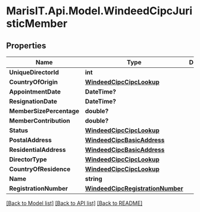 
# MarisIT.Api.Model.WindeedCipcJuristicMember

## Properties

Name | Type | Description | Notes
------------ | ------------- | ------------- | -------------
**UniqueDirectorId** | **int** |  | [optional] 
**CountryOfOrigin** | [**WindeedCipcCipcLookup**](WindeedCipcCipcLookup.md) |  | [optional] 
**AppointmentDate** | **DateTime?** |  | [optional] 
**ResignationDate** | **DateTime?** |  | [optional] 
**MemberSizePercentage** | **double?** |  | [optional] 
**MemberContribution** | **double?** |  | [optional] 
**Status** | [**WindeedCipcCipcLookup**](WindeedCipcCipcLookup.md) |  | [optional] 
**PostalAddress** | [**WindeedCipcBasicAddress**](WindeedCipcBasicAddress.md) |  | [optional] 
**ResidentialAddress** | [**WindeedCipcBasicAddress**](WindeedCipcBasicAddress.md) |  | [optional] 
**DirectorType** | [**WindeedCipcCipcLookup**](WindeedCipcCipcLookup.md) |  | [optional] 
**CountryOfResidence** | [**WindeedCipcCipcLookup**](WindeedCipcCipcLookup.md) |  | [optional] 
**Name** | **string** |  | [optional] 
**RegistrationNumber** | [**WindeedCipcRegistrationNumber**](WindeedCipcRegistrationNumber.md) |  | [optional] 

[[Back to Model list]](../README.md#documentation-for-models)
[[Back to API list]](../README.md#documentation-for-api-endpoints)
[[Back to README]](../README.md)

